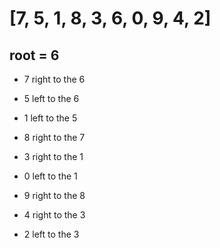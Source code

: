 # [7, 5, 1, 8, 3, 6, 0, 9, 4, 2]
## root = 6

* 7 right to the 6    
* 5 left to the 6

* 1 left to the 5
* 8 right to the 7
* 3 right to the 1
* 0 left to the 1
* 9 right to the 8
* 4 right to the 3
* 2 left to the 3
